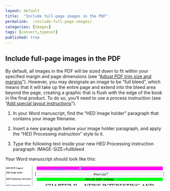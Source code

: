 ```yaml
---
layout: default
title:  "Include full-page images in the PDF"
permalink:  /include-full-page-images/
categories: [Images]
tags: [convert,typeset]
published: true
---
```


<section data-type="chapter" class="hsecchapter" data-hederis-type="hsecchapter" id="include-full-page-images" data-pi-attrs="id: include-full-page-images; data-tags: convert,typeset;" role="doc-chapter" data-tags="convert,typeset" data-author-name=" " data-book-title=" " title="Include full-page images in the PDF"><h1 data-hederis-type="hblkchaptitle" class="hblkchaptitle" id="pSgKokwDW">Include full-page images in the PDF</h1><p class="hblkp" data-hederis-type="hblkp" id="pxG3P7nfX">By default, all images in the PDF will be sized down to fit within your specified margin and page dimensions (see &#8220;<a href="{% post_url 2020-07-25-34-AdjustPDFtrimsizeandmargins %}" data-hederis-type="hspana" id="pULahGL7Y"><span class="Hyperlink" data-hederis-type="hspnspan" id="p5wZZMkFW">Adjust PDF trim size and margins</span></a>&#8221;). However, you may designate an image to be &#8220;full bleed&#8221;, which means that it will take up the entire page and extend into the bleed area beyond the page, creating a graphic that is flush with the edge of the book in the final product. To do so, you&#8217;ll need to use a process instruction (see &#8220;<a href="{% post_url 2020-07-25-37-Addspeciallayoutinstructions %}" data-hederis-type="hspana" id="ply3m6rYP"><span class="Hyperlink" data-hederis-type="hspnspan" id="p4hQyI5nv">Add special layout instructions</span></a>&#8221;).</p><ol class="hwprnumlist" data-hederis-type="hwprnumlist" id="p6leQElzK"><li class="hblkoli" data-hederis-type="hblkoli" id="liy1HZzEz0"><p class="hblkoli" data-hederis-type="hblklip" id="pnYToeM03">In your Word manuscript, find the &#8220;HED Image holder&#8221; paragraph that contains your image filename.</p></li><li class="hblkoli" data-hederis-type="hblkoli" id="lisWHbrATH"><p class="hblkoli" data-hederis-type="hblklip" id="pexrJ9jnp">Insert a new paragraph below your image holder paragraph, and apply the &#8220;HED Processing instruction&#8221; style to it.</p></li><li class="hblkoli" data-hederis-type="hblkoli" id="libX7aCRff"><p class="hblkoli" data-hederis-type="hblklip" id="pi13DtSsB">Type the following text inside your new HED Processing instruction paragraph: IMAGE-SIZE=fullbleed</p></li></ol><p class="hblkp" data-hederis-type="hblkp" id="pQsiV0jlE">Your Word manuscript should look like this:</p><img data-hederis-type="hblkimg" class="hblkimg" id="pl9qpyHr4" src="/images/fullbleed_1.png" data-img-src="fullbleed_1.png"/></section>